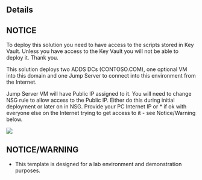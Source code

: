 ﻿## Details
## NOTICE
To deploy this solution you need to have access to the scripts stored in Key Vault. Unless you have access to the Key Vault you will not be able to deploy it. Thank you.

This solution deploys two ADDS DCs (CONTOSO.COM), one optional VM into this domain and one Jump Server to connect into this environment from the Internet. 

Jump Server VM will have Public IP assigned to it. You will need to change NSG rule to allow access to the Public IP. Either do this during initial deployment or later on in NSG. 
Provide your PC Internet IP or * if ok with everyone else on the Internet trying to get access to it - see Notice/Warning below.

<a href="https://portal.azure.com/#create/Microsoft.Template/uri/https%3A%2F%2Fraw.githubusercontent.com%2Fdmitriilezine%2FDIAD-Lab%2Fmaster%2FDIAD%20Lab%2Fazuredeploy.json" target="_blank">
    <img src="http://azuredeploy.net/deploybutton.png"/>
</a>


## NOTICE/WARNING
* This template is designed for a lab environment and demonstration purposes.